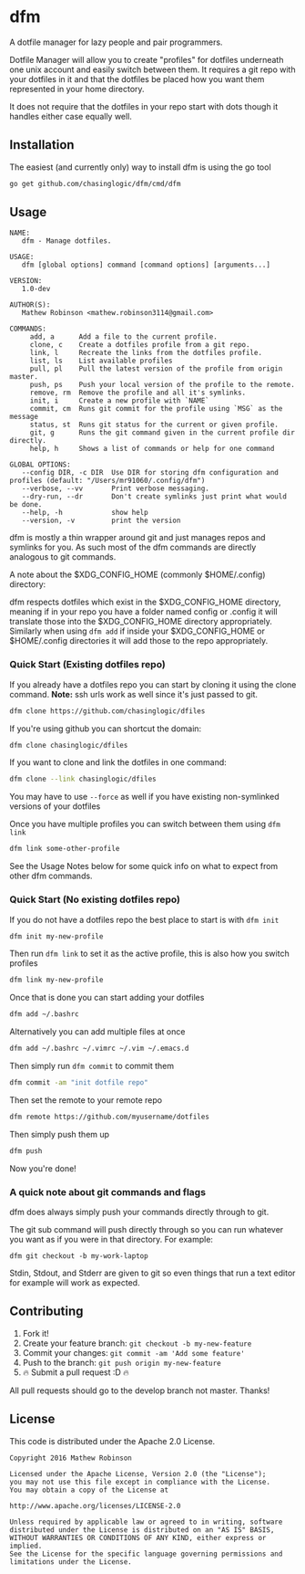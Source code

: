# dfm
A dotfile manager for lazy people and pair programmers.

Dotfile Manager will allow you to create "profiles" for dotfiles underneath one
unix account and easily switch between them. It requires a git repo with your
dotfiles in it and that the dotfiles be placed how you want them represented in
your home directory.

It does not require that the dotfiles in your repo start with dots though it 
handles either case equally well.

## Installation
The easiest (and currently only) way to install dfm is using the go tool

```bash
go get github.com/chasinglogic/dfm/cmd/dfm
```

## Usage

```
NAME:
   dfm - Manage dotfiles.

USAGE:
   dfm [global options] command [command options] [arguments...]

VERSION:
   1.0-dev

AUTHOR(S):
   Mathew Robinson <mathew.robinson3114@gmail.com>

COMMANDS:
     add, a      Add a file to the current profile.
     clone, c    Create a dotfiles profile from a git repo.
     link, l     Recreate the links from the dotfiles profile.
     list, ls    List available profiles
     pull, pl    Pull the latest version of the profile from origin master.
     push, ps    Push your local version of the profile to the remote.
     remove, rm  Remove the profile and all it's symlinks.
     init, i     Create a new profile with `NAME`
     commit, cm  Runs git commit for the profile using `MSG` as the message
     status, st  Runs git status for the current or given profile.
     git, g      Runs the git command given in the current profile dir directly.
     help, h     Shows a list of commands or help for one command

GLOBAL OPTIONS:
   --config DIR, -c DIR  Use DIR for storing dfm configuration and profiles (default: "/Users/mr91060/.config/dfm")
   --verbose, --vv       Print verbose messaging.
   --dry-run, --dr       Don't create symlinks just print what would be done.
   --help, -h            show help
   --version, -v         print the version
```

dfm is mostly a thin wrapper around git and just manages repos and symlinks 
for you. As such most of the dfm commands are directly analogous to git 
commands.

A note about the $XDG\_CONFIG\_HOME (commonly $HOME/.config) directory:

dfm respects dotfiles which exist in the $XDG\_CONFIG\_HOME directory, meaning 
if in your repo you have a folder named config or .config it will translate 
those into the  $XDG\_CONFIG\_HOME directory appropriately. Similarly when 
using `dfm add` if inside your $XDG\_CONFIG\_HOME or $HOME/.config directories 
it will add those to the repo appropriately.

### Quick Start (Existing dotfiles repo)

If you already have a dotfiles repo you can start by cloning it using the clone
command. **Note:** ssh urls work as well since it's just passed to git.

```bash
dfm clone https://github.com/chasinglogic/dfiles
```

If you're using github you can shortcut the domain:

```bash
dfm clone chasinglogic/dfiles
```

If you want to clone and link the dotfiles in one command:

```bash
dfm clone --link chasinglogic/dfiles
```

You may have to use `--force` as well if you have existing non-symlinked 
versions of your dotfiles

Once you have multiple profiles you can switch between them using `dfm link`

```bash
dfm link some-other-profile
```

See the Usage Notes below for some quick info on what to expect from other dfm
commands.

### Quick Start (No existing dotfiles repo)

If you do not have a dotfiles repo the best place to start is with `dfm init`

```bash
dfm init my-new-profile
```

Then run `dfm link` to set it as the active profile, this is also how you
switch profiles

```bash
dfm link my-new-profile
```

Once that is done you can start adding your dotfiles

```bash
dfm add ~/.bashrc
```

Alternatively you can add multiple files at once

```bash
dfm add ~/.bashrc ~/.vimrc ~/.vim ~/.emacs.d
```

Then simply run `dfm commit` to commit them

```bash
dfm commit -am "init dotfile repo"
```

Then set the remote to your remote repo

```bash
dfm remote https://github.com/myusername/dotfiles
```

Then simply push them up

```bash
dfm push
```

Now you're done!

### A quick note about git commands and flags

dfm does always simply push your commands directly through to git.

The git sub command will push directly through so you can run whatever you want
as if you were in that directory. For example:

`dfm git checkout -b my-work-laptop`

Stdin, Stdout, and Stderr are given to git so even things that run a text
editor for example will work as expected.

## Contributing

1. Fork it!
2. Create your feature branch: `git checkout -b my-new-feature`
3. Commit your changes: `git commit -am 'Add some feature'`
4. Push to the branch: `git push origin my-new-feature`
5. :fire: Submit a pull request :D :fire:

All pull requests should go to the develop branch not master. Thanks!

## License

This code is distributed under the Apache 2.0 License.

```
Copyright 2016 Mathew Robinson

Licensed under the Apache License, Version 2.0 (the "License");
you may not use this file except in compliance with the License.
You may obtain a copy of the License at

http://www.apache.org/licenses/LICENSE-2.0

Unless required by applicable law or agreed to in writing, software
distributed under the License is distributed on an "AS IS" BASIS,
WITHOUT WARRANTIES OR CONDITIONS OF ANY KIND, either express or implied.
See the License for the specific language governing permissions and
limitations under the License.
```
